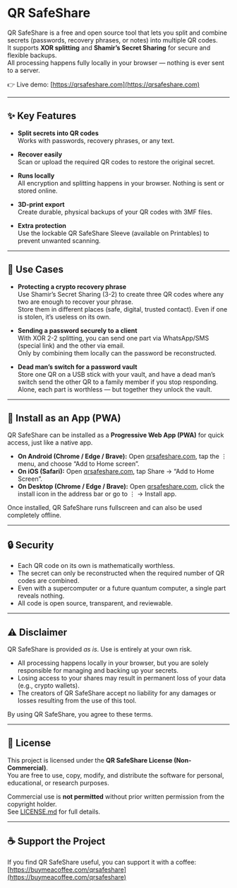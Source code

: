 # QR SafeShare

QR SafeShare is a free and open source tool that lets you split and combine secrets (passwords, recovery phrases, or notes) into multiple QR codes.  
It supports **XOR splitting** and **Shamir’s Secret Sharing** for secure and flexible backups.  
All processing happens fully locally in your browser — nothing is ever sent to a server.

👉 Live demo: [https://qrsafeshare.com](https://qrsafeshare.com)

---

## ✨ Key Features

- **Split secrets into QR codes**  
  Works with passwords, recovery phrases, or any text.

- **Recover easily**  
  Scan or upload the required QR codes to restore the original secret.

- **Runs locally**  
  All encryption and splitting happens in your browser. Nothing is sent or stored online.

- **3D-print export**  
  Create durable, physical backups of your QR codes with 3MF files.

- **Extra protection**  
  Use the lockable QR SafeShare Sleeve (available on Printables) to prevent unwanted scanning.

---

## 🔐 Use Cases

- **Protecting a crypto recovery phrase**  
  Use Shamir’s Secret Sharing (3-2) to create three QR codes where any two are enough to recover your phrase.  
  Store them in different places (safe, digital, trusted contact). Even if one is stolen, it’s useless on its own.

- **Sending a password securely to a client**  
  With XOR 2-2 splitting, you can send one part via WhatsApp/SMS (special link) and the other via email.  
  Only by combining them locally can the password be reconstructed.

- **Dead man’s switch for a password vault**  
  Store one QR on a USB stick with your vault, and have a dead man’s switch send the other QR to a family member if you stop responding.  
  Alone, each part is worthless — but together they unlock the vault.

---

## 📱 Install as an App (PWA)

QR SafeShare can be installed as a **Progressive Web App (PWA)** for quick access, just like a native app.

- **On Android (Chrome / Edge / Brave):** Open [qrsafeshare.com](https://qrsafeshare.com), tap the ⋮ menu, and choose “Add to Home screen”.  
- **On iOS (Safari):** Open [qrsafeshare.com](https://qrsafeshare.com), tap Share → “Add to Home Screen”.  
- **On Desktop (Chrome / Edge / Brave):** Open [qrsafeshare.com](https://qrsafeshare.com), click the install icon in the address bar or go to ⋮ → Install app.

Once installed, QR SafeShare runs fullscreen and can also be used completely offline.

---

## 🔒 Security

- Each QR code on its own is mathematically worthless.  
- The secret can only be reconstructed when the required number of QR codes are combined.  
- Even with a supercomputer or a future quantum computer, a single part reveals nothing.  
- All code is open source, transparent, and reviewable.

---

## ⚠️ Disclaimer

QR SafeShare is provided *as is*. Use is entirely at your own risk.

- All processing happens locally in your browser, but you are solely responsible for managing and backing up your secrets.  
- Losing access to your shares may result in permanent loss of your data (e.g., crypto wallets).  
- The creators of QR SafeShare accept no liability for any damages or losses resulting from the use of this tool.  

By using QR SafeShare, you agree to these terms.

---

## 📜 License

This project is licensed under the **QR SafeShare License (Non-Commercial)**.  
You are free to use, copy, modify, and distribute the software for personal, educational, or research purposes.  

Commercial use is **not permitted** without prior written permission from the copyright holder.  
See [LICENSE.md](LICENSE.md) for full details.

---

## ☕ Support the Project

If you find QR SafeShare useful, you can support it with a coffee:  
[https://buymeacoffee.com/qrsafeshare](https://buymeacoffee.com/qrsafeshare)

